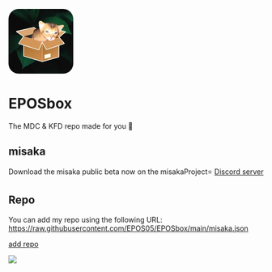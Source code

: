 ![Icon](https://raw.githubusercontent.com/EPOS05/EPOSbox/main/RepoAssets/leafEPOSbox_github.png)
# EPOSbox
The MDC & KFD repo made for you 🍃

## misaka
Download the misaka public beta now on the misakaProject⭐ [Discord server](https://discord.gg/vGByEU7UzX)

## Repo
You can add my repo using the following URL: https://raw.githubusercontent.com/EPOS05/EPOSbox/main/misaka.json  

[add repo](misaka://addrepo=https://raw.githubusercontent.com/EPOS05/EPOSbox/main/misaka.json) 

[![](https://s18955.pcdn.co/wp-content/uploads/2018/02/github.png)](https://github.com/user/repository/subscription)
